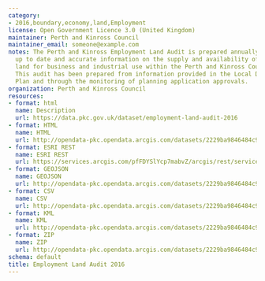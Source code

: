 ```yaml
---
category:
- 2016,boundary,economy,land,Employment
license: Open Government Licence 3.0 (United Kingdom)
maintainer: Perth and Kinross Council
maintainer_email: someone@example.com
notes: The Perth and Kinross Employment Land Audit is prepared annually to provide
  up to date and accurate information on the supply and availability of employment
  land for business and industrial use within the Perth and Kinross Council area.
  This audit has been prepared from information provided in the Local Development
  Plan and through the monitoring of planning application approvals.
organization: Perth and Kinross Council
resources:
- format: html
  name: Description
  url: https://data.pkc.gov.uk/dataset/employment-land-audit-2016
- format: HTML
  name: HTML
  url: http://opendata-pkc.opendata.arcgis.com/datasets/2229ba9846484c9f9c29529fb75acd8f_0
- format: ESRI REST
  name: ESRI REST
  url: https://services.arcgis.com/pfFDYSlYcp7mabvZ/arcgis/rest/services/Employment_Land_Audit_2016/FeatureServer/0
- format: GEOJSON
  name: GEOJSON
  url: http://opendata-pkc.opendata.arcgis.com/datasets/2229ba9846484c9f9c29529fb75acd8f_0.geojson
- format: CSV
  name: CSV
  url: http://opendata-pkc.opendata.arcgis.com/datasets/2229ba9846484c9f9c29529fb75acd8f_0.csv
- format: KML
  name: KML
  url: http://opendata-pkc.opendata.arcgis.com/datasets/2229ba9846484c9f9c29529fb75acd8f_0.kml
- format: ZIP
  name: ZIP
  url: http://opendata-pkc.opendata.arcgis.com/datasets/2229ba9846484c9f9c29529fb75acd8f_0.zip
schema: default
title: Employment Land Audit 2016
---
```

